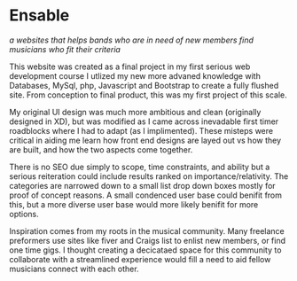 # Ensable
*a websites that helps bands who are in need of new members find musicians who fit their criteria*

This website was created as a final project in my first serious web development course
I utlized my new more advaned knowledge with Databases, MySql, php, Javascript and Bootstrap to create a fully flushed site.
From conception to final product, this was my first project of this scale.

My original UI design was much more ambitious and clean (originally designed in XD), but was modified as I came across inevadable first timer roadblocks where I had to adapt (as I implimented).
These misteps were critical in aiding me learn how front end designs are layed out vs how they are built, and how the two aspects come together.  

There is no SEO due simply to scope, time constraints, and ability but a serious reiteration could include results ranked on importance/relativity.
The categories are narrowed down to a small list drop down boxes mostly for proof of concept reasons.
A small condenced user base could benifit from this, but a more diverse user base would more likely benifit for more options.

Inspiration comes from my roots in the musical community.  Many freelance preformers use sites like fiver and Craigs list to enlist new members, or find one time gigs.
I thought creating a decicataed space for this community to collaborate with a streamlined experience would fill a need to aid fellow musicians connect with each other.


